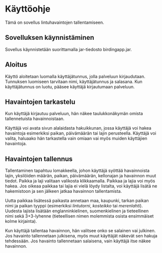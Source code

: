 # Käyttöohje

Tämä on sovellus lintuhavaintojen tallentamiseen.

## Sovelluksen käynnistäminen

Sovellus käynnistetään suorittamalla jar-tiedosto birdingapp.jar.


## Aloitus

Käyttö aloitetaan luomalla käyttäjätunnus, jolla palveluun kirjaudutaan.
Tunnuksen luomiseen tarvitaan nimi, käyttäjätunnus ja salasana.
Kun käyttäjätunnus on luotu, pääsee käyttäjä kirjautumaan palveluun.


## Havaintojen tarkastelu

Kun käyttäjä kirjautuu palveluun, hän näkee taulukkonäkymän omista tallennetuista
havainnoistaan.

Käyttäjä voi avata sivun alalaidasta hakuikkunan, jossa käyttäjä voi hakea havaintoja
esimerkiksi paikan, päivämäärän tai lajin perusteella. Käyttäjä voi valita, haluaako
hän tarkastella vain omiaan vai myös muiden käyttäjien havaintoja.


## Havaintojen tallennus

Tallentaminen tapahtuu lomakkeella, johon käyttäjä syöttää havainnoista
lajin, yksilöiden määrän, paikan, päivämäärän, kellonajan ja havainnon muut tiedot.
Paikka ja laji valitaan valikosta klikkaamalla. Paikkaa ja lajia voi myös hakea.
Jos oikeaa paikkaa tai lajia ei vielä löydy listalta, voi käyttäjä lisätä ne
hakemistoon ja sen jälkeen jatkaa havainnon tallentamista.

Uutta paikkaa lisätessä paikasta annetaan maa, kaupunki, tarkan paikan nimi ja paikan
tyyppi (esimerkiksi *lintutorni*, *kosteikko* tai *merenlahti*). Uudesta lajista
lisätään englanninkielinen, suomenkielinen ja tieteellinen nimi sekä 3+3-lyhenne
(tieteellisen nimen molemmista osista ensimmäiset kolme kirjainta).

Kun käyttäjä tallentaa havainnon, hän valitsee onko se salainen vai julkinen. Jos 
havainto tallennetaan julkisena, myös muut käyttäjät näkevät sen hakuja tehdessään.
Jos havainto tallennetaan salaisena, vain käyttäjä itse näkee havainnon.


